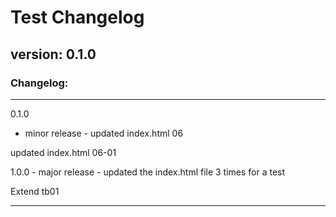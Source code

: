# Test Changelog

## version: 0.1.0



### Changelog:

---
0.1.0
 - minor release - updated index.html 06

updated index.html 06-01

1.0.0 - major release - updated the index.html file 3 times for a test

Extend tb01

---

